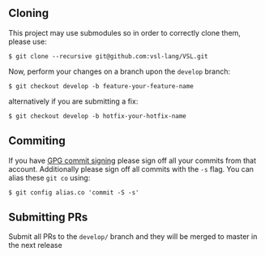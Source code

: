 ## Cloning

This project may use submodules so in order to correctly clone them, please use:

    $ git clone --recursive git@github.com:vsl-lang/VSL.git

Now, perform your changes on a branch upon the `develop` branch:

    $ git checkout develop -b feature-your-feature-name

alternatively if you are submitting a fix:

    $ git checkout develop -b hotfix-your-hotfix-name

## Commiting

If you have [GPG commit signing](https://help.github.com/articles/signing-commits-using-gpg/) please sign off all your commits from that account. Additionally please sign off all commits with the `-s` flag. You can alias these `git co` using:

    $ git config alias.co 'commit -S -s'

## Submitting PRs

Submit all PRs to the `develop/` branch and they will be merged to master in the next release
